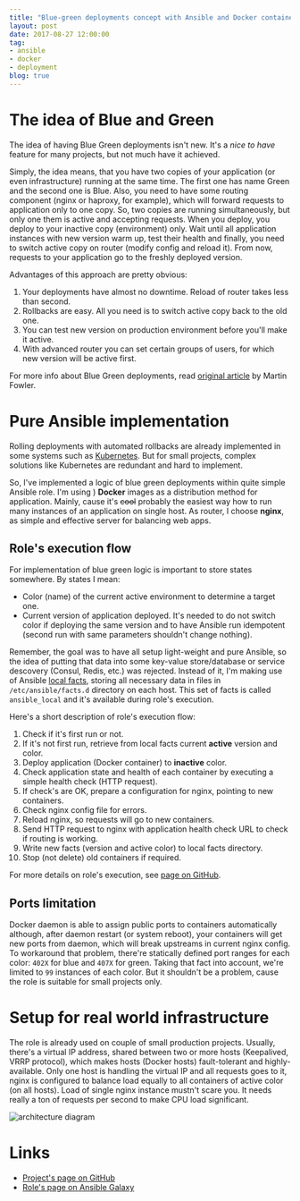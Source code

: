 ```yaml
---
title: "Blue-green deployments concept with Ansible and Docker containers"
layout: post
date: 2017-08-27 12:00:00
tag:
- ansible
- docker
- deployment
blog: true
---
```


# The idea of Blue and Green

The idea of having Blue Green deployments isn't new. It's a _nice to have_ feature
for many projects, but not much have it achieved.

Simply, the idea means, that you have two copies of your application (or even infrastructure)
running at the same time. The first one has name Green and the second one is Blue.
Also, you need to have some routing component (nginx or haproxy, for example), which
will forward requests to application only to one copy.
So, two copies are running simultaneously, but only one them is active and accepting requests.
When you deploy, you deploy to your inactive copy (environment) only. Wait until all
application instances with new version warm up, test their health and finally,
you need to switch active copy on router (modify config and reload it).
From now, requests to your application go to the freshly deployed version.

Advantages of this approach are pretty obvious:
1. Your deployments have almost no downtime. Reload of router takes less than second.
2. Rollbacks are easy. All you need is to switch active copy back to the old one.
3. You can test new version on production environment before you'll make it active.
4. With advanced router you can set certain groups of users, for which new version
will be active first.

For more info about Blue Green deployments, read [original article](http://martinfowler.com/bliki/BlueGreenDeployment.html) by Martin Fowler.

# Pure Ansible implementation

Rolling deployments with automated rollbacks are already implemented in some systems
such as [Kubernetes](https://kubernetes.io/docs/tutorials/kubernetes-basics/update-intro/).
But for small projects, complex solutions like Kubernetes are redundant and hard to implement.

So, I've implemented a logic of blue green deployments within quite simple Ansible role.
I'm using ) __Docker__ images as a distribution method for application. Mainly, cause it's
~~cool~~ probably the easiest way how to run many instances of an application on single host.
As router, I choose __nginx__, as simple and effective server for balancing web apps.

## Role's execution flow

For implementation of blue green logic is important to store states somewhere.
By states I mean:

* Color (name) of the current active environment to determine a target one.
* Current version of application deployed.
  It's needed to do not switch color if deploying the same version and to have
  Ansible run idempotent (second run with same parameters shouldn't change nothing).

Remember, the goal was to have all setup light-weight and pure Ansible, so the
idea of putting that data into some key-value store/database or service descovery
(Consul, Redis, etc.) was rejected. Instead of it, I'm making use of Ansible [local facts](http://docs.ansible.com/ansible/latest/playbooks_variables.html#local-facts-facts-d),
storing all necessary data in files in `/etc/ansible/facts.d` directory on each host.
This set of facts is called `ansible_local` and it's available during role's execution.

Here's a short description of role's execution flow:

1. Check if it's first run or not.
2. If it's not first run, retrieve from local facts current __active__ version and color.
3. Deploy application (Docker container) to __inactive__ color.
4. Check application state and health of each container by executing a simple
   health check (HTTP request).
5. If check's are OK, prepare a configuration for nginx, pointing to new containers.
6. Check nginx config file for errors.
7. Reload nginx, so requests will go to new containers.
8. Send HTTP request to nginx with application health check URL to check if routing is working.
9. Write new facts (version and active color) to local facts directory.
10. Stop (not delete) old containers if required.

For more details on role's execution, see [page on GitHub](https://github.com/decayofmind/ansible-bluegreen-docker).

## Ports limitation

Docker daemon is able to assign public ports to containers automatically although,
after daemon restart (or system reboot), your containers will get new ports from daemon,
which will break upstreams in current nginx config. To workaround that problem, there're
statically defined port ranges for each color: `402X` for blue and `407X` for green.
Taking that fact into account, we're limited to `99` instances of each color.
But it shouldn't be a problem, cause the role is suitable for small projects only.

# Setup for real world infrastructure

The role is already used on couple of small production projects.
Usually, there's a virtual IP address, shared between two or more hosts (Keepalived, VRRP protocol),
which makes hosts (Docker hosts) fault-tolerant and highly-available. Only one host is handling the virtual IP
and all requests goes to it, nginx is configured to balance load equally to all containers of active color (on all hosts).
Load of single nginx instance mustn't scare you. It needs really a ton of requests per second to
make CPU load significant.

![architecture diagram](https://github.com/decayofmind/ansible-bluegreen-docker/raw/master/docs/architecture.png)

# Links

- [Project's page on GitHub](https://github.com/decayofmind/ansible-bluegreen-docker)
- [Role's page on Ansible Galaxy](https://galaxy.ansible.com/decayofmind/bluegreen-docker/)
